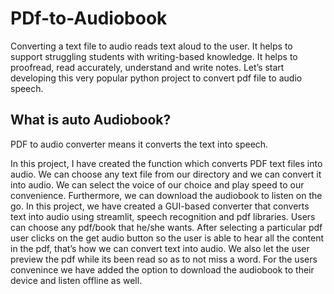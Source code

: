 # PDf-to-Audiobook

Converting a text file to audio reads text aloud to the user. It helps to support struggling students with writing-based knowledge. It helps to proofread, read accurately, understand and write notes. Let’s start developing this very popular python project to convert pdf file to audio speech.

## What is auto Audiobook?
PDF to audio converter means it converts the text into speech.

In this project, I have created the function which converts PDF text files into audio. We can choose any text file from our directory and we can convert it into audio. We can select the voice of our choice and play speed to our convenience. Furthermore, we can download the audiobook to listen on the go.
In this project, we have created a GUI-based converter that converts text into audio using streamlit, speech recognition and pdf libraries. Users can choose any pdf/book that he/she wants. After selecting a particular pdf user clicks on the get audio button so the user is able to hear all the content in the pdf, that’s how we can convert text into audio.
We also let the user preview the pdf while its been read so as to not miss a word. For the users convenince we have added the option to download the audiobook to their device and listen offline as well.
